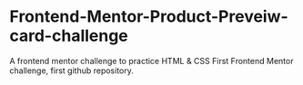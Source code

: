 # Frontend-Mentor-Product-Preveiw-card-challenge
A frontend mentor challenge to practice HTML &amp; CSS
First Frontend Mentor challenge, first github repository.

